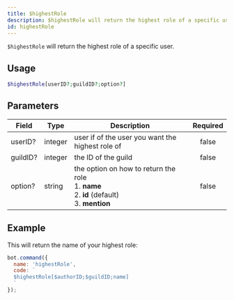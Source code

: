 ```yaml
---
title: $highestRole 
description: $highestRole will return the highest role of a specific user.
id: highestRole
---
```


`$highestRole` will return the highest role of a specific user.

## Usage

```php
$highestRole[userID?;guildID?;option?]
```

## Parameters 


| Field    | Type    | Description                                                                                              | Required |
| -------- | ------- | -------------------------------------------------------------------------------------------------------- |:--------:|
| userID?  | integer | user if of the user you want the highest role of                                                         |    false    |
| guildID? | integer | the ID of the guild                                                                                      |    false    |
| option?  | string  | the option on how to return the role <br /> 1. **name** <br /> 2. **id** (default) <br /> 3. **mention** |    false    |


## Example

This will return the name of your highest role:

```javascript
bot.command({
  name: 'highestRole',
  code: `
  $highestRole[$authorID;$guildID;name]
  `
});
```
